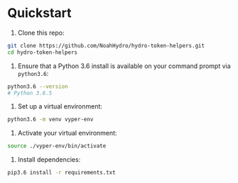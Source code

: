 # Quickstart

1. Clone this repo:
```bash
git clone https://github.com/NoahHydro/hydro-token-helpers.git
cd hydro-token-helpers
```
1. Ensure that a Python 3.6 install is available on your command prompt via `python3.6`:
```bash
python3.6 --version
# Python 3.6.5
```
1. Set up a virtual environment:
```bash
python3.6 -m venv vyper-env
```
1. Activate your virtual environment:
```bash
source ./vyper-env/bin/activate
```
1. Install dependencies:
```bash
pip3.6 install -r requirements.txt
```
